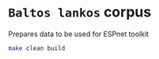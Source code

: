 # `Baltos lankos` corpus

Prepares data to be used for ESPnet toolkit

```bash
make clean build
```
